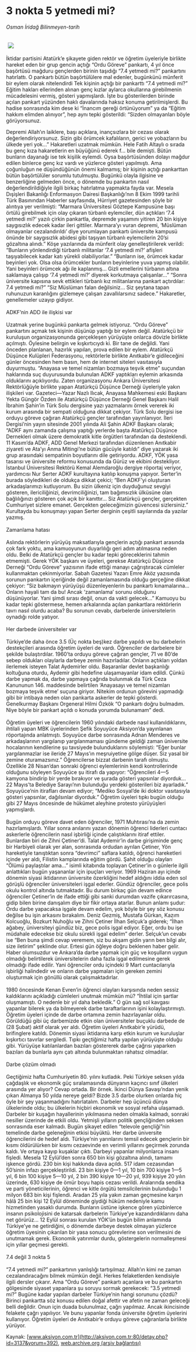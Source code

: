 # 3 nokta 5 yetmedi mi?

*Osman İridağ Bilinmeyen-tarih*

<div>
 <font>
  <img border="0" height="1" src="/web/20041116154839im_/http://aksiyon.com.tr/images/blank.gif"/>
 </font>
 <font class="content">
  <p>
   <img border="0" hspace="5" src="http://web.archive.org/web/20041116154839im_/http://www.aksiyon.com.tr/resim/465/40.jpg" vspace="5"/>
  </p>
 </font>
 <font class="content">
  İktidar partisini Atatürk’e şikayete giden rektör ve öğretim üyeleriyle birlikte hareket eden bir grup gencin açtığı “Ordu Göreve” pankartı, 4 yıl önce başörtüsü mağduru gençlerden birinin taşıdığı “7.4 yetmedi mi?” pankartını hatırlattı. O pankartı bütün başörtülülere mal edenler, bugünkünü münferit bir eylem olarak nitelendirdi Tek kişinin açtığı bir pankarttı “7.4 yetmedi mi?” Eğitim hakları ellerinden alınan genç kızlar aylarca okullarına girebilmenin mücadelesini vermiş, gösteri yapmışlardı. İşte bu gösterilerden birinde açılan pankart yüzünden haklı davalarında haksız konuma getirilmişlerdi. Bu hadise sonrasında kim dese ki “İnancım gereği örtünüyorum” ya da “Eğitim hakkım elimden alınıyor”, hep aynı tepki gösterildi: “Sizden olmayanları böyle görüyorsunuz.
 </font>
 <p>
  <font class="content">
   Depremi Allah’ın laiklere, başı açıklara, inançsızlara bir cezası olarak değerlendiriyorsunuz. Sizin gibi örümcek kafalıların, gerici ve yobazların bu ülkede yeri yok...” Hakaretleri uzatmak mümkün. Hele Fatih Altaylı o sırada bu genç kıza hakaretlerin en büyüğünü ederek f... bile demişti. Bütün bunların dayanağı ise tek kişilik eylemdi. Oysa başörtüsünden dolayı mağdur edilen binlerce genç kız vardı ve yüzlerce gösteri yapılmıştı. Ama çoğunluğun ne düşündüğünün önemi kalmamış; bir kişinin açtığı pankarttan bütün başörtülüler sorumlu tutulmuştu. Bugünkü olayla ilgisine ve benzerliğine gelmeden önce, o dönemde bu pankartın nasıl değerlendirildiğiyle ilgili birkaç hatırlatma yapmakta fayda var. Mesela Dışişleri Bakanlığı Enformasyon Dairesi Başkanlığı’nın 8 Ekim 1999 tarihli Türk Basınından Haberler sayfasında, Hürriyet gazetesinden şöyle bir alıntıya yer verilmişti: “Marmara Üniversitesi Göztepe Kampusüne başı örtülü girebilmek için olay çıkaran türbanlı eylemciler, dün açtıkları ‘7.4 yetmedi mi?’ yazılı çirkin pankartla, depremde yaşamını yitiren 20 bin kişiye saygısızlık edecek kadar ileri gittiler. Marmara’yı vuran depremi, ‘Müslüman olmayanlar cezalandırıldı’ diye yorumlayan pankartı üniversite kampusü önünde bir saygısızlık abidesi gibi taşıyan türbanlı eylemcilerin 20’si gözaltına alındı.” Köşe yazılarında da münferit olay genelleştirilerek verildi: “Bunların yönlendirdiği türbanlı militanlar ‘7.4 yetmedi mi?’ afişleri taşıyabilecek kadar katı yürekli olabiliyorlar.” “Bunların ise, örümcek kadar beyinleri yok. Olsa olsa örümcekler bunların beyinlerine yuva yapmış olabilir. Yani beyinleri örümcek ağı ile kaplanmış... Gizli emellerini türbanın altına saklamaya çalışıp ‘7.4 yetmedi mi?’ diyerek korkutmaya çalışanlar...” “Sonra üniversite kapısına sevk ettikleri türbanlı kız militanlarına pankart açtırdılar: 7.4 yetmedi mi?” “Siz Müslüman falan değilsiniz... Siz şeytana tapan ruhunuzun karanlığını gizlemeye çalışan zavallılarsınız sadece.” Hakaretler, genellemeler uzayıp gidiyor.
   <br/>
   <br/>
   ADKF’nin ADD ile ilişkisi var
   <br/>
   <br/>
   Uzatmak yerine bugünkü pankarta gelmek istiyoruz. “Ordu Göreve” pankartını açmak tek kişinin düşünüp yaptığı bir eylem değil. Atatürkçü bir kuruluşun organizasyonunda gerçekleşen yürüyüşte onlarca dövizle birlikte açılmıştı. Öylesine belirgin ve kışkırtıcıydı ki. Bir tane de değildi. Yani önceden planlanan, hazırlık yapılan, prova edilen bir eylem. Atatürkçü Düşünce Kulüpleri Federasyonu, rektörlerle birlikte Anıtkabir’e gidileceğini günler öncesinden hem basın, hem de internet siteleri vasıtasıyla duyurmuştu. “Anayasa ve temel nizamları bozmaya teşvik etme” suçundan haklarında suç duyurusunda bulunulan ADKF yaptıkları eylemin arkasında olduklarını açıklıyordu. Zaten organizasyonu Ankara Üniversitesi Rektörlüğüyle birlikte yapan Atatürkçü Düşünce Derneği üyeleriyle yakın ilişkileri var. Gazeteci—Yazar Nazlı Ilıcak, Anayasa Mahkemesi eski Başkanı Yekta Güngör Özden ile Atatürkçü Düşünce Derneği Genel Başkanı Halil İbrahim Şahin’in Türk Solu dergisine yazı yazmalarını örnek vererek iki kurum arasında bir sempati olduğuna dikkat çekiyor. Türk Solu dergisi ise orduyu göreve çağıran Atatürkçü gençler tarafından yayınlanıyor. İleri Dergisi’nin yayın sitesinde 2001 yılında Ali Şahin ADKF Başkanı olarak; “ADKF aynı zamanda çalışma yaptığı yerlerde başta Atatürkçü Düşünce Dernekleri olmak üzere demokratik kitle örgütleri tarafından da desteklendi. 11 Kasım’da ADKF, ADD Genel Merkezi tarafından düzenlenen Anıtkabir ziyareti ve Ata’yı Anma Mitingi’ne bütün gücüyle katıldı” diye yazarak iki grup arasındaki sempatinin boyutlarını dile getiriyordu. ADKF, YÖK yasa tasarısı ve üniversite reformu konusunda da Gürüz ve ekibini destekliyor. İstanbul Üniversitesi Rektörü Kemal Alemdaroğlu dergiye röportaj veriyor, yardımcısı Nur Serter ADKF kurultayına katılıp konuşma yapıyor. Serter’in burada söyledikleri de oldukça dikkat çekici; “Ben ADKF’yi oluşturan arkadaşlarımızı kutluyorum. Bu sizin ülkeniz için duyduğunuz sevgiyi gösteren, ilericiliğinizi, devrimciliğinizi, tam bağımsızlık ülküsüne olan bağlılığınızı gösteren çok açık bir kanıttır... Siz Atatürkçü gençler, gerçekten Cumhuriyet sizlere emanet. Gerçekten geleceğimizin güvencesi sizlersiniz.” Kurultayda bu konuşmayı yapan Serter derginin çeşitli sayılarında da yazılar yazmış.
   <br/>
   <br/>
   Zamanlama hatası
   <br/>
   <br/>
   Aslında rektörlerin yürüyüş maksatlarıyla gençlerin açtığı pankart arasında çok fark yoktu, ama kamuoyunun duyarlılığı geri adım atılmasına neden oldu. Belki de Atatürkçü gençler bu kadar tepki göreceklerini tahmin etmemişti. Gerek YÖK başkanı ve üyeleri, gerekse Atatürkçü Düşünce Derneği “Ordu Göreve” yazısının ifade ettiği manayı çağrıştıracak cümleler kullanmaktan çekinmiyorlar. Sabah Gazetesi Yazarı Emre Aköz yazısında sorunun pankartın içeriğinde değil zamanlamasında olduğu gerçeğine dikkat çekiyor: “Siz bakmayın yürüyüşü düzenleyenlerin bu pankartı kınamalarına... Onların hayali tam da bu! Ancak ‘zamanlama’ sorunu olduğunu düşünüyorlar. Yani şimdi sırası değil, onun da vakti gelecek...” Kamuoyu bu kadar tepki göstermese, hemen arkalarında açılan pankartlara rektörlerin tavrı nasıl olurdu acaba? Bu sorunun cevabı, darbelerde üniversitelerin oynadığı rolde yatıyor.
   <br/>
   <br/>
   Her darbede üniversiteler var
   <br/>
   <br/>
   Türkiye’de daha önce 3.5 (Üç nokta beş)kez darbe yapıldı ve bu darbelerin destekçileri arasında öğretim üyeleri de vardı. Öğrenciler de darbelere bir şekilde bulaştırdılar. 1960’ta orduyu göreve çağıran gençler, 71 ve 80’de sebep oldukları olaylarla darbeye zemin hazırladılar. Onların açtıkları yoldan ilerlemek isteyen Talat Aydemirler oldu. Başaranlar devlet başkanlığı koltuğuna oturdu, Aydemir gibi hedefine ulaşamayanlar idam edildi. Çünkü darbe yapmak da, darbe yapmaya çağrıda bulunmak da Türk Ceza Kanununun 146. maddesinde belirtilen ‘Anayasayı ve temel nizamları bozmaya teşvik etme’ suçuna giriyor. Nitekim ordunun görevini yapmadığı gibi bir intibaya neden olan pankarta askerler de tepki gösterdi. Genelkurmay Başkanı Orgeneral Hilmi Özkök “O pankartı doğru bulmadım. Niye böyle bir pankart açıldı o konuda yorumda bulunamam” dedi.
   <br/>
   <br/>
   Öğretim üyeleri ve öğrencilerin 1960 yılındaki darbede nasıl kullanıldıklarını, ihtilali yapan MBK üyelerinden Şefik Soyuyüce Aksiyon’da yayınlanan röportajında anlatmıştı. Soyuyüce darbe sonrasında Adnan Menderes ve arkadaşlarının yargılanıp yargılanmaması gündeme geldiği zaman üniversite hocalarının kendilerine şu tavsiyede bulunduklarını söylemişti: “Eğer bunlar yargılanmazlar ise ileride 27 Mayıs’ın meşruiyetine gölge düşer. Siz yasal bir zemine oturamazsınız.” Öğrencilerse bizzat darbenin tarafı olmuştu. Özellikle 28 Nisan’dan sonraki öğrenci eylemlerinin kendi kontrollerinde olduğunu söyleyen Soyuyüce şu itirafı da yapıyor: “Öğrencileri 4—5 kamyona bindirip bir yerde bırakıyor ve şurada gösteri yapsınlar diyorduk... 22 Mayıs’ta Belediye Sarayı’nın bulunduğu yerdeki gösterileri biz ayarladık.” Soyuyüce’nin itirafları devam ediyor; “Mediko Sosyal’de iki doktor vasıtasıyla gösteri yapsınlar, dağılsınlar diyorduk.” Öğretim üyeleri tıpkı bugün olduğu gibi 27 Mayıs öncesinde de hükümet aleyhine protesto yürüyüşleri yapmışlardı.
   <br/>
   <br/>
   Bugün orduyu göreve davet eden öğrenciler, 1971 Muhtırası’na da zemin hazırlamışlardı. Yıllar sonra anılarını yazan dönemin öğrenci liderleri cuntacı askerlerle öğrencilerin nasıl işbirliği içinde çalıştıklarını itiraf ettiler. Bunlardan biri de Zihni Çetiner’di. Talat Aydemir’in darbe girişiminde genç bir Harbiyeli olarak yer alan, sonrasında ordudan ayrılan Çetiner, Yön hareketiyle tanıştıktan sonra “devrimci” saflara katıldı, öğrenci hareketleri içinde yer aldı, Filistin kamplarında eğitim gördü. Şahit olduğu olayları “Ölümü paylaştılar ama...” isimli kitabında toplayan Çetiner’in o günlerle ilgili anlattıkları bugün yaşananlar için ipuçları veriyor. 1969 Haziran ayı içinde dönemin siyasi iktidarının üniversite özerkliğini hedef aldığını iddia eden sol görüşlü öğrenciler üniversiteleri işgal ederler. Gündüz öğrenciler, gece polis okulu kontrol altında tutmaktadır. Bu durum birkaç gün devam edince öğrenciler Çetiner’in de ifade ettiği gibi sanki durumdan vazife çıkarırcasına, gidip bilen birine danışalım diye bir fikir ortaya atarlar. Bunun anlamı şudur: Ordu darbe yapacaksa işgale devam edelim, yok böyle bir şey söz konusu değilse bu işin arkasını bırakalım. Deniz Gezmiş, Mustafa Gürkan, Kazım Kolcuoğlu, Bozkurt Nuhoğlu ve Zihni Çetiner İlhan Selçuk’a giderek; “İlhan ağabey, üniversiteyi gündüz biz, gece polis işgal ediyor. Eğer, ordu bu işe müdahale edecekse biz okulu sürekli işgal edelim” derler. Selçuk’un cevabı ise “Ben buna şimdi cevap veremem, siz bu akşam gidin yarın ben bilgi alır, size iletirim” şeklinde olur. Ertesi gün öğleye doğru beklenen haber gelir. Haber olumsuzdur ve Ankara’da darbe yapmak için güç ve koşulların uygun olmadığı belirtilerek üniversitelerin daha fazla işgal edilmesine gerek olmadığı ifade edilir. Yani öğrenciler ordu içindeki 9 Mart cuntacılarıyla işbirliği halindedir ve onların darbe yapmaları için gereken zemini oluşturmak için gönüllü olarak çalışmaktadırlar.
   <br/>
   <br/>
   1980 öncesinde Kenan Evren’in öğrenci olayları karşısında neden sessiz kaldıklarını açıkladığı cümleleri unutmak mümkün mü? “İhtilal için şartlar oluşmamıştı. O nedenle bir yıl daha bekledik.” O gün sağ sol kavgası yapanlar bilerek ya da bilmeyerek darbe taraftarlarının işini kolaylaştırmıştı. Öğretim üyeleri içinde de darbe ortamına zemin hazırlayanlar oldu. Görüldüğü gibi üç darbemizde etkin olan üniversiteler buçuklu darbede de (28 Şubat) aktif olarak yer aldı. Öğretim üyeleri Anıtkabir’e yürüdü, brifinglere katıldı. Dönemin siyasi iktidarına karşı etkin kurum ve kuruluşlar kışkırtıcı tavırlar sergiledi. Tıpkı geçtiğimiz hafta yapılan yürüyüşte olduğu gibi. Yürüyüşe katılanlardan bazıları göstererek darbe çağrısı yaparken bazıları da bunlarla aynı çatı altında bulunmaktan rahatsız olmadılar.
   <br/>
   <br/>
   Darbe çözüm olmadı
   <br/>
   <br/>
   Geçtiğimiz hafta Cumhuriyetin 80. yılını kutladık. Peki Türkiye seksen yılda çağdaşlık ve ekonomik güç sıralamasında dünyanın kaçıncı sınıf ülkeleri arasında yer alıyor? Cevap ortada. Bir örnek. İkinci Dünya Savaşı’ndan yenik çıkan Almanya 50 yılda nereye geldi? Bizde 3.5 darbe olurken onlarda hiç öyle bir şey yaşanmadığını hatırlatalım. Darbeler hep üçüncü dünya ülkelerinde oldu; bu ülkelerin hiçbiri ekonomik ve sosyal refaha ulaşamadı. Darbeler bir kuşağın hayallerinin yıkılmasına neden olmakla kalmadı, sonraki nesiller üzerinde de etkili oldu. Yetmişli yılların politik gençliğinden seksen sonrasında eser kalmadı. Bugün şikayet edilen “televole gençliği”nin temelinde darbe geleneğinin etkisi büyüktü. Her darbe üniversite öğrencilerini de hedef aldı. Türkiye’nin yarınlarını temsil edecek gençlerin bir kısmı öldürülürken bir kısmı cezaevinde en verimli yıllarını geçirmek zorunda kaldı. Ve ortaya kayıp kuşaklar çıktı. Darbeyi yapanlar milyonlarca insanı fişledi. Mesela 12 Eylül’den sonra 650 bin kişi gözaltına alındı, tamamı işkence gördü. 230 bin kişi hakkında dava açıldı. 517 idam cezasından 50’sinin infazı gerçekleştirildi. 23 bin kişiye 0—1 yıl, 10 bin 700 kişiye 1—5 yıl, 6 bin 100 kişiye 5—10 yıl, 2 bin 390 kişiye 10—20 yıl, 939 kişiye 20 yılın üzerinde, 630 kişiye de ömür boyu hapis cezası verildi. Aralarında sendika ve parti yöneticilerinin, öğrenci ve kitle örgütü temsilcilerinin bulunduğu 1 milyon 683 bin kişi fişlendi. Aradan 25 yıla yakın zaman geçmesine karşın hâlâ 25 bin kişi 12 Eylül döneminde giydiği hüküm nedeniyle kamu hizmetinden yasaklı durumda. Bunların üstüne işkence gören yüzbinlerce insanın psikolojisini de katarsak darbelerin Türkiye’ye kazandırdıklarını daha net görürüz... 12 Eylül sonrası kurulan YÖK’ün bugün bilim anlamında Türkiye’ye ne getirdiğini, o dönemde darbeye destek olmayan yüzlerce öğretim üyesinin çıkarılan bir yasa sonucu görevlerine son verilmesini de unutmamak gerek. Ekonomik yatırımlar durdu, göstergelerin normalleşmesi için yıllar geçmesi gerekti.
   <br/>
   <br/>
   7.4 değil 3 nokta 5
   <br/>
   <br/>
   “7.4 yetmedi mi?” pankartının yanlışlığı tartışılmaz. Allah’ın kimi ne zaman cezalandıracağını bilmek mümkün değil. Herkes felaketlerden kendisiyle ilgili dersler çıkarır. Ama “Ordu Göreve” pankartı açanlara ve bu pankartın gölgesinde siyaset yapanlara şu soruyu sormak gerekecek: “3.5 yetmedi mi?” Bugüne kadar yapılan darbeler Türkiye’nin hangi sorununu çözdü? Birinci pankartta söz konusu edilen doğal afettir ve afetin ne zaman geleceği belli değildir. Onun için duada bulunulmaz, çağrı yapılmaz. Ancak ikincisinde felakete çağrı yapılıyor. Ve bunu yapanlar fonda üniversite öğretim üyelerini kullanıyor. Öğretim üyeleri de Anıtkabir’e orduyu göreve çağıranlarla birlikte yürüyor.
   <br/>
  </font>
 </p>
</div>


Kaynak: [www.aksiyon.com.tr](http://aksiyon.com.tr:80/detay.php?id=3137&yorum=392), [web.archive.org (arşiv bağlantısı)](http://web.archive.org/web/20041116154839/http://aksiyon.com.tr:80/detay.php?id=3137&yorum=392)
